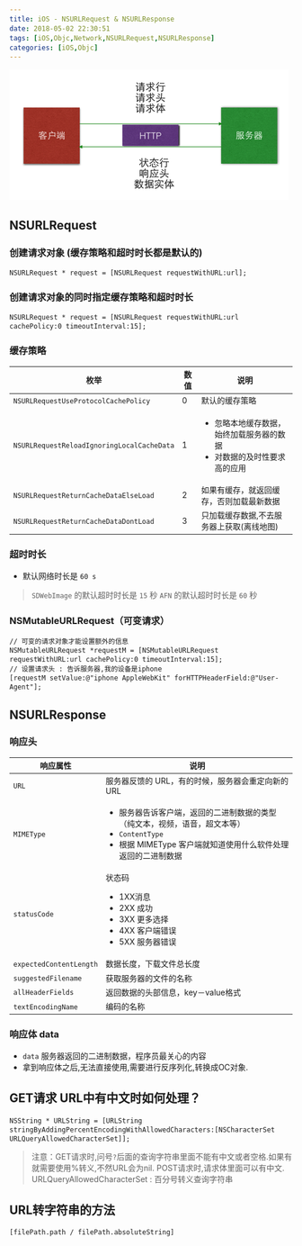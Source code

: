 ```yaml
---
title: iOS - NSURLRequest & NSURLResponse
date: 2018-05-02 22:30:51
tags: [iOS,Objc,Network,NSURLRequest,NSURLResponse]
categories: [iOS,Objc]
---
```

![](/images/tech/network_http_commute.png)
## NSURLRequest
### 创建请求对象 (缓存策略和超时时长都是默认的)
``` Objc
NSURLRequest * request = [NSURLRequest requestWithURL:url];
```
  ### 创建请求对象的同时指定缓存策略和超时时长
``` Objc
NSURLRequest * request = [NSURLRequest requestWithURL:url cachePolicy:0 timeoutInterval:15];
```
### 缓存策略
| 枚举 | 数值 | 说明 |
| -- | -- | -- |
| `NSURLRequestUseProtocolCachePolicy` | 0 | 默认的缓存策略 |
| `NSURLRequestReloadIgnoringLocalCacheData` | 1 | <ul><li>忽略本地缓存数据，始终加载服务器的数据</li><li>对数据的及时性要求高的应用</li></ul> |
| `NSURLRequestReturnCacheDataElseLoad` | 2 | 如果有缓存，就返回缓存，否则加载最新数据 |
| `NSURLRequestReturnCacheDataDontLoad` | 3 | 只加载缓存数据,不去服务器上获取(离线地图) |

### 超时时长
- 默认网络时长是 `60 s`
> `SDWebImage` 的默认超时时长是 `15` 秒
> `AFN` 的默认超时时长是 `60` 秒


### NSMutableURLRequest（可变请求）
``` Objc
// 可变的请求对象才能设置额外的信息
NSMutableURLRequest *requestM = [NSMutableURLRequest requestWithURL:url cachePolicy:0 timeoutInterval:15];
// 设置请求头 : 告诉服务器,我的设备是iphone
[requestM setValue:@"iphone AppleWebKit" forHTTPHeaderField:@"User-Agent"];
```
## NSURLResponse
### 响应头
| 响应属性 | 说明 |
| -- | -- |
| `URL` | 服务器反馈的 URL，有的时候，服务器会重定向新的 URL |
| `MIMEType` | <ul><li>服务器告诉客户端，返回的二进制数据的类型（纯文本，视频，语音，超文本等）</li><li>`ContentType`</li><li>根据 MIMEType 客户端就知道使用什么软件处理返回的二进制数据</li></ul> |
| `statusCode` | 状态码<br /><ul><li>1XX消息</li><li>2XX 成功</li><li>3XX 更多选择</li><li>4XX 客户端错误</li><li>5XX 服务器错误</li></ul> |
| `expectedContentLength` | 数据长度，下载文件总长度 |
| `suggestedFilename` | 获取服务器的文件的名称 |
| `allHeaderFields ` | 返回数据的头部信息，key－value格式 |
| `textEncodingName ` | 编码的名称 |

### 响应体 data
- `data` 服务器返回的二进制数据，程序员最关心的内容
- 拿到响应体之后,无法直接使用,需要进行反序列化,转换成OC对象.


## GET请求 URL中有中文时如何处理？
``` Objc
NSString * URLString = [URLString stringByAddingPercentEncodingWithAllowedCharacters:[NSCharacterSet URLQueryAllowedCharacterSet]];
```
> 注意：GET请求时,问号`?`后面的查询字符串里面不能有中文或者空格.如果有就需要使用%转义,不然URL会为nil. POST请求时,请求体里面可以有中文.
> URLQueryAllowedCharacterSet : 百分号转义查询字符串

## URL转字符串的方法
``` objc
[filePath.path / filePath.absoluteString]
```
